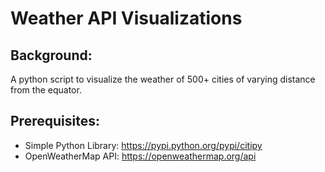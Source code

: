 # Weather API Visualizations

## Background:
A python script to visualize the weather of 500+ cities of varying distance from the equator. 

## Prerequisites:
* Simple Python Library: https://pypi.python.org/pypi/citipy
* OpenWeatherMap API: https://openweathermap.org/api
